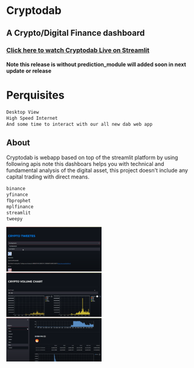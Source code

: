 # Cryptodab


## A Crypto/Digital Finance dashboard 


### [Click here to watch Cryptodab Live on Streamlit ](https://harshstag-cryptodabv5-app-ua7kz8.streamlitapp.com/)
#### Note this release is without prediction_module  will added soon in next update or release



# Perquisites 


```
Desktop View
High Speed Internet 
And some time to interact with our all new dab web app 

```




## About

Cryptodab is webapp based on top of the streamlit platform by using following apis note this dashboars helps you with technical and fundamental analysis of the digital asset, this project doesn't include any capital trading with direct means.


```
binance
yfinance
fbprophet
mplfinance
streamlit
tweepy
```


<img src="img/Screenshot (277).png"  style="width:50%"/>

<img src="img/Screenshot (276).png"  style="width:50%"/>

<img src="img/Screenshot (279).png"  style="width:50%"/>



